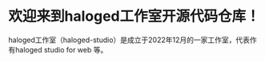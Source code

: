 # 欢迎来到haloged工作室开源代码仓库！
haloged工作室（haloged-studio）是成立于2022年12月的一家工作室，代表作有haloged studio for web 等。

